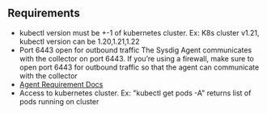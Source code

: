 ## Requirements

* kubectl version must be +-1 of kubernetes cluster. Ex: K8s cluster v1.21, kubectl version can be 1.20,1.21,1.22
* Port 6443 open for outbound traffic The Sysdig Agent communicates with the collector on port 6443. If you’re using a firewall, make sure to open port 6443 for outbound traffic so that the agent can communicate with the collector
* [Agent Requirement Docs]([https://docs.sysdig.com/en/docs/installation/sysdig-secure/install-agent-components/installation-requirements/](https://docs.sysdig.com/en/docs/installation/sysdig-secure/install-agent-components/installation-requirements/sysdig-agent/)https://docs.sysdig.com/en/docs/installation/sysdig-secure/install-agent-components/installation-requirements/sysdig-agent/)
* Access to kubernetes cluster. Ex: "kubectl get pods -A" returns list of pods running on cluster
